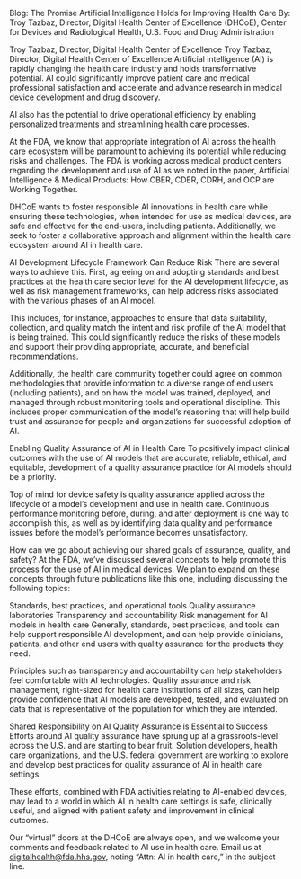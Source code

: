 Blog: The Promise Artificial Intelligence Holds for Improving Health Care
By: Troy Tazbaz, Director, Digital Health Center of Excellence (DHCoE), Center for Devices and Radiological Health, U.S. Food and Drug Administration

Troy Tazbaz, Director, Digital Health Center of Excellence
Troy Tazbaz, Director, Digital Health Center of Excellence
Artificial intelligence (AI) is rapidly changing the health care industry and holds transformative potential. AI could significantly improve patient care and medical professional satisfaction and accelerate and advance research in medical device development and drug discovery.

AI also has the potential to drive operational efficiency by enabling personalized treatments and streamlining health care processes.

At the FDA, we know that appropriate integration of AI across the health care ecosystem will be paramount to achieving its potential while reducing risks and challenges. The FDA is working across medical product centers regarding the development and use of AI as we noted in the paper, Artificial Intelligence & Medical Products: How CBER, CDER, CDRH, and OCP are Working Together.

DHCoE wants to foster responsible AI innovations in health care while ensuring these technologies, when intended for use as medical devices, are safe and effective for the end-users, including patients. Additionally, we seek to foster a collaborative approach and alignment within the health care ecosystem around AI in health care.

AI Development Lifecycle Framework Can Reduce Risk
There are several ways to achieve this. First, agreeing on and adopting standards and best practices at the health care sector level for the AI development lifecycle, as well as risk management frameworks, can help address risks associated with the various phases of an AI model.

This includes, for instance, approaches to ensure that data suitability, collection, and quality match the intent and risk profile of the AI model that is being trained. This could significantly reduce the risks of these models and support their providing appropriate, accurate, and beneficial recommendations.

Additionally, the health care community together could agree on common methodologies that provide information to a diverse range of end users (including patients), and on how the model was trained, deployed, and managed through robust monitoring tools and operational discipline. This includes proper communication of the model’s reasoning that will help build trust and assurance for people and organizations for successful adoption of AI.

Enabling Quality Assurance of AI in Health Care
To positively impact clinical outcomes with the use of AI models that are accurate, reliable, ethical, and equitable, development of a quality assurance practice for AI models should be a priority.

Top of mind for device safety is quality assurance applied across the lifecycle of a model’s development and use in health care. Continuous performance monitoring before, during, and after deployment is one way to accomplish this, as well as by identifying data quality and performance issues before the model’s performance becomes unsatisfactory.

How can we go about achieving our shared goals of assurance, quality, and safety? At the FDA, we’ve discussed several concepts to help promote this process for the use of AI in medical devices. We plan to expand on these concepts through future publications like this one, including discussing the following topics:

Standards, best practices, and operational tools
Quality assurance laboratories
Transparency and accountability
Risk management for AI models in health care
Generally, standards, best practices, and tools can help support responsible AI development, and can help provide clinicians, patients, and other end users with quality assurance for the products they need.

Principles such as transparency and accountability can help stakeholders feel comfortable with AI technologies. Quality assurance and risk management, right-sized for health care institutions of all sizes, can help provide confidence that AI models are developed, tested, and evaluated on data that is representative of the population for which they are intended.

Shared Responsibility on AI Quality Assurance is Essential to Success
Efforts around AI quality assurance have sprung up at a grassroots-level across the U.S. and are starting to bear fruit. Solution developers, health care organizations, and the U.S. federal government are working to explore and develop best practices for quality assurance of AI in health care settings.

These efforts, combined with FDA activities relating to AI-enabled devices, may lead to a world in which AI in health care settings is safe, clinically useful, and aligned with patient safety and improvement in clinical outcomes.

Our “virtual” doors at the DHCoE are always open, and we welcome your comments and feedback related to AI use in health care. Email us at digitalhealth@fda.hhs.gov, noting “Attn: AI in health care,” in the subject line.
